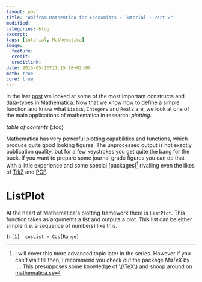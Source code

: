 ```yaml
---
layout: post
title: "Wolfram Mathemtica for Economists - Tutorial - Part 2"
modified:
categories: blog
excerpt:
tags: [tutorial, Mathematica]
image:
  feature:
  credit:
  creditlink:
date: 2015-05-16T21:15:18+02:00
math: true
core: true
---
```


In the last [post](insertLink) we looked at some of the most important constructs and data-types in Mathematica. Now that we know how to define a simple function and know what `Lists`s, `Integer`s and `Real`s are, we look at one of the main applications of mathematica in research: *plotting*.

*table of contents*
{:toc}

Mathematica has very powerful plotting capabilities and functions, which produce quite good looking figures. The unprocessed output is not exactly publication quality, but for a few keystrokes you get quite the bang for the buck. If you want to prepare some journal grade figures you can do that with a little experience and some special [packages][^pack] rivalling even the likes of [TikZ][tikz] and [PGF][pgf].

# ListPlot

At the heart of Mathematica's plotting framework there is `ListPlot`.
This function takes as arguments a list and outputs a plot. This list can be either simple (i.e. a sequence of numbers) like this.

```
In[1]  cosList = Cos[Range]
```















[tikz]: http://www.google.com
[pgf]: http://www.google.com

[^pack]: I will cover this more advanced topic later in the series. However if you can't wait till then, I recommend you check out the package _MaTeX_ by .... This presupposes some knowledge of \\(\TeX\\) and snoop around on [mathematica.se](http://mathematica.stackexchange.com)